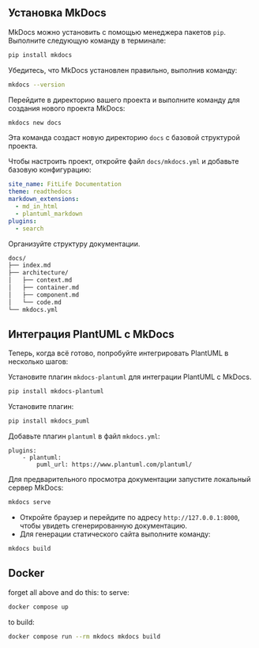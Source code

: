 ## Установка MkDocs
MkDocs можно установить с помощью менеджера пакетов `pip`. Выполните следующую команду в терминале:
```BASH
pip install mkdocs 
```

Убедитесь, что MkDocs установлен правильно, выполнив команду:
```BASH
mkdocs --version 
```

Перейдите в директорию вашего проекта и выполните команду для создания нового проекта MkDocs:
```BASH
mkdocs new docs 
```
Эта команда создаст новую директорию `docs` с базовой структурой проекта.

Чтобы настроить проект, откройте файл `docs/mkdocs.yml` и добавьте базовую конфигурацию:
```YAML
site_name: FitLife Documentation
theme: readthedocs
markdown_extensions:
  - md_in_html
  - plantuml_markdown
plugins:
  - search 
```

Организуйте структуру документации.
```MARKDOWN
docs/
├── index.md
├── architecture/
│   ├── context.md
│   ├── container.md
│   ├── component.md
│   └── code.md
└── mkdocs.yml 
```



## Интеграция PlantUML с MkDocs
Теперь, когда всё готово, попробуйте интегрировать PlantUML в несколько шагов:

Установите плагин `mkdocs-plantuml` для интеграции PlantUML с MkDocs.
```BASH
pip install mkdocs-plantuml 
```

Установите плагин:
```BASH
pip install mkdocs_puml 
```

Добавьте плагин `plantuml` в файл `mkdocs.yml`:
```YML
plugins:
    - plantuml:
        puml_url: https://www.plantuml.com/plantuml/ 
```


Для предварительного просмотра документации запустите локальный сервер MkDocs:

```BASH
mkdocs serve 
```

- Откройте браузер и перейдите по адресу `http://127.0.0.1:8000`, чтобы увидеть сгенерированную документацию.
- Для генерации статического сайта выполните команду:

```BASH
mkdocs build 
```

## Docker
forget all above and do this:
to serve:
```bash
docker compose up
```

to build:
```bash
docker compose run --rm mkdocs mkdocs build
```
